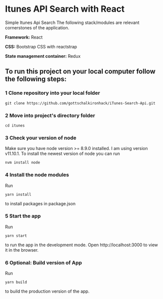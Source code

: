 # Itunes API Search with React

Simple Itunes Api Search The following stack/modules are relevant cornerstones of the application.

**Framework:** React

**CSS:** Bootstrap CSS with reactstrap

**State management container:** Redux

## To run this project on your local computer follow the following steps:

### 1 Clone repository into your local folder
```
git clone https://github.com/gottschalkironhack/iTunes-Search-Api.git
```

### 2 Move into project's directory folder
```
cd itunes
```

### 3 Check your version of node
Make sure you have node version >= 8.9.0 installed. I am using version v11.10.1.
To install the newest version of node you can run 

```
nvm install node
``` 

### 4 Install the node modules
Run 
```
yarn install
```
to install packages in package.json

### 5 Start the app
Run

```
yarn start
```

to run the app in the development mode.
Open http://localhost:3000 to view it in the browser.

### 6 Optional: Build version of App
Run
```
yarn build
```
to build the production version of the app.
